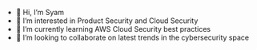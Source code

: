 - 👋 Hi, I’m Syam
- 👀 I’m interested in Product Security and Cloud Security
- 🌱 I’m currently learning AWS Cloud Security best practices
- 💞️ I’m looking to collaborate on latest trends in the cybersecurity space

<!---
risyam/risyam is a ✨ special ✨ repository because its `README.md` (this file) appears on your GitHub profile.
You can click the Preview link to take a look at your changes.
--->
